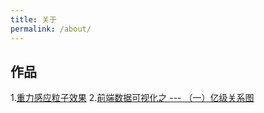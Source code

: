 ```yaml
---
title: 关于
permalink: /about/
---
```


作品
--

1.[重力感应粒子效果][1]
2.[前端数据可视化之 --- （一）亿级关系图][2]


  [1]: https://yzbaoo.github.io/TheFlowBall/
  [2]: https://yzbaoo.github.io/cytoscape/